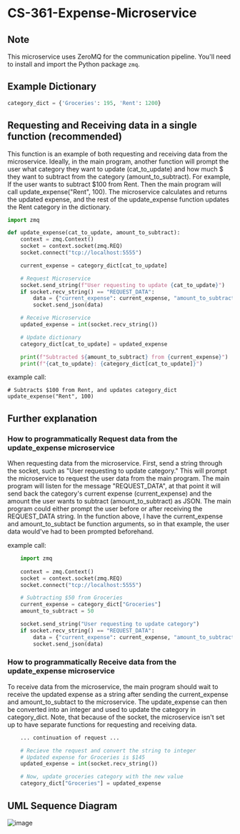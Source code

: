 # CS-361-Expense-Microservice

## Note
This microservice uses ZeroMQ for the communication pipeline. You'll need to install and import the Python package `zmq`.

## Example Dictionary
```python
category_dict = {'Groceries': 195, 'Rent': 1200}
```

## Requesting and Receiving data in a single function (recommended)
This function is an example of both requesting and receiving data from the microservice. Ideally, in the main program, another function will prompt the user what category they want to update (cat_to_update) and how much $ they want to subtract from the category (amount_to_subtract). For example, If the user wants to subtract $100 from Rent. Then the main program will call update_expense("Rent", 100). The microservice calculates and returns the updated expense, and the rest of the update_expense function updates the Rent category in the dictionary.

```python
import zmq

def update_expense(cat_to_update, amount_to_subtract):
    context = zmq.Context()
    socket = context.socket(zmq.REQ)
    socket.connect("tcp://localhost:5555")

    current_expense = category_dict[cat_to_update]

    # Request Microservice
    socket.send_string(f"User requesting to update {cat_to_update}")
    if socket.recv_string() == "REQUEST_DATA":
        data = {"current_expense": current_expense, "amount_to_subtract": amount_to_subtract}
        socket.send_json(data)

    # Receive Microservice
    updated_expense = int(socket.recv_string())

    # Update dictionary
    category_dict[cat_to_update] = updated_expense

    print(f"Subtracted ${amount_to_subtract} from {current_expense}")
    print(f"{cat_to_update}: {category_dict[cat_to_update]}")
```
example call:
```
# Subtracts $100 from Rent, and updates category_dict
update_expense("Rent", 100)
```

## Further explanation
### How to programmatically Request data from the update_expense microservice
When requesting data from the microservice. First, send a string through the socket, such as "User requesting to update category." This will prompt the microservice to request the user data from the main program. The main program will listen for the message "REQUEST_DATA", at that point it will send back the category's current expense (current_expense) and the amount the user wants to subtract (amount_to_subtract) as JSON. The main program could either prompt the user before or after receiving the REQUEST_DATA string. In the function above, I have the current_expense and amount_to_subtact be function arguments, so in that example, the user data would've had to been prompted beforehand.

example call:
```python
    import zmq
    
    context = zmq.Context()
    socket = context.socket(zmq.REQ)
    socket.connect("tcp://localhost:5555")

    # Subtracting $50 from Groceries
    current_expense = category_dict["Groceries"]
    amount_to_subtract = 50

    socket.send_string("User requesting to update category")
    if socket.recv_string() == "REQUEST_DATA":
        data = {"current_expense": current_expense, "amount_to_subtract": amount_to_subtract}
        socket.send_json(data)
```

### How to programmatically Receive data from the update_expense microservice
To receive data from the microservice, the main program should wait to receive the updated expense as a string after sending the current_expense and amount_to_subtact to the microservice. The update_expense can then be converted into an integer and used to update the category in category_dict. Note, that because of the socket, the microservice isn't set up to have separate functions for requesting and receiving data. 

```python
    ... continuation of request ...

    # Recieve the request and convert the string to integer  
    # Updated expense for Groceries is $145
    updated_expense = int(socket.recv_string())

    # Now, update groceries category with the new value
    category_dict["Groceries"] = updated_expense
```
## UML Sequence Diagram
![image](https://github.com/wongaokay/CS-361-Expense-Microservice/assets/102646701/8a948ddc-beca-4501-9089-db000d277d85)


